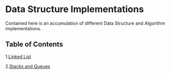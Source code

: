 # Data Structure Implementations

Contained here is an accumulation of different Data Structure and Algorithm implementations. 

## Table of Contents

1.[Linked List](https://github.com/dezteague/data-structures-and-algorithms/tree/master/Data-Structures/LinkedList)

2.[Stacks and Queues](https://github.com/dezteague/data-structures-and-algorithms/tree/master/Data-Structures/StacksAndQueues)
